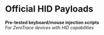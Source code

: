 # Official HID Payloads

**Pre-tested keyboard/mouse injection scripts**  
*For ZeroTrace devices with HID capabilities*
